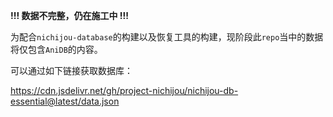 **!!! 数据不完整，仍在施工中 !!!**

为配合`nichijou-database`的构建以及恢复工具的构建，现阶段此`repo`当中的数据将仅包含`AniDB`的内容。

可以通过如下链接获取数据库：

https://cdn.jsdelivr.net/gh/project-nichijou/nichijou-db-essential@latest/data.json
